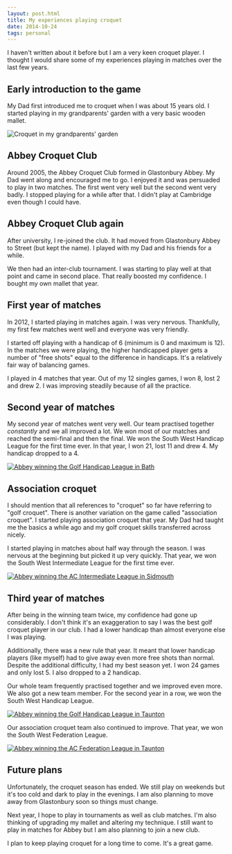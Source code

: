 ```yaml
---
layout: post.html
title: My experiences playing croquet
date: 2014-10-24
tags: personal
---
```


I haven't written about it before but I am a very keen croquet player. I thought I would share some of my experiences playing in matches over the last few years. 

<!--more-->

## Early introduction to the game

My Dad first introduced me to croquet when I was about 15 years old. I started playing in my grandparents' garden with a very basic wooden mallet. 

![Croquet in my grandparents' garden](/images/2014/my-experiences-playing-croquet/croquet-in-garden.jpg)

## Abbey Croquet Club

Around 2005, the Abbey Croquet Club formed in Glastonbury Abbey. My Dad went along and encouraged me to go. I enjoyed it and was persuaded to play in two matches. The first went very well but the second went very badly. I stopped playing for a while after that. I didn't play at Cambridge even though I could have. 

## Abbey Croquet Club again

After university, I re-joined the club. It had moved from Glastonbury Abbey to Street (but kept the name). I played with my Dad and his friends for a while. 

We then had an inter-club tournament. I was starting to play well at that point and came in second place. That really boosted my confidence. I bought my own mallet that year.

## First year of matches

In 2012, I started playing in matches again. I was very nervous. Thankfully, my first few matches went well and everyone was very friendly.

I started off playing with a handicap of 6 (minimum is 0 and maximum is 12). In the matches we were playing, the higher handicapped player gets a number of "free shots" equal to the difference in handicaps. It's a relatively fair way of balancing games.

I played in 4 matches that year. Out of my 12 singles games, I won 8, lost 2 and drew 2. I was improving steadily because of all the practice. 

## Second year of matches

My second year of matches went very well. Our team practised together *constantly* and we all improved a lot. We won most of our matches and reached the semi-final and then the final. We won the South West Handicap League for the first time ever. In that year, I won 21, lost 11 and drew 4. My handicap dropped to a 4.

[![Abbey winning the Golf Handicap League in Bath](/images/2014/my-experiences-playing-croquet/bath-final.jpg)](http://www.centralsomersetgazette.co.uk/Abbey-Croquet-Club-win-South-West-Handicap-Final/story-19912247-detail/story.html)

## Association croquet

I should mention that all references to "croquet" so far have referring to "golf croquet". There is another variation on the game called "association croquet". I started playing association croquet that year. My Dad had taught me the basics a while ago and my golf croquet skills transferred across nicely. 

I started playing in matches about half way through the season. I was nervous at the beginning but picked it up very quickly. That year, we won the South West Intermediate League for the first time ever.

[![Abbey winning the AC Intermediate League in Sidmouth](/images/2014/my-experiences-playing-croquet/sidmouth-final.jpg)](http://www.centralsomersetgazette.co.uk/Abbey-Croquet-Club-beat-Bath-win-South-West-title/story-19849150-detail/story.html)

## Third year of matches

After being in the winning team twice, my confidence had gone up considerably. I don't think it's an exaggeration to say I was the best golf croquet player in our club. I had a lower handicap than almost everyone else I was playing. 

Additionally, there was a new rule that year. It meant that lower handicap players (like myself) had to give away even more free shots than normal. Despite the additional difficulty, I had my best season yet. I won 24 games and only lost 5. I also dropped to a 2 handicap.

Our whole team frequently practised together and we improved even more. We also got a new team member. For the second year in a row, we won the South West Handicap League.

[![Abbey winning the Golf Handicap League in Taunton](/images/2014/my-experiences-playing-croquet/taunton-final.jpg)](http://www.centralsomersetgazette.co.uk/Abbey-Croquet-Club-triumph-South-West-Handicap/story-23184624-detail/story.html)

Our association croquet team also continued to improve. That year, we won the South West Federation League. 

[![Abbey winning the AC Federation League in Taunton](/images/2014/my-experiences-playing-croquet/cheltenham-final.jpg)](http://www.centralsomersetgazette.co.uk/Abbey-Croquet-Club-win-South-West-Federation/story-23026871-detail/story.html)

## Future plans

Unfortunately, the croquet season has ended. We still play on weekends but it's too cold and dark to play in the evenings. I am also planning to move away from Glastonbury soon so things must change. 

Next year, I hope to play in tournaments as well as club matches. I'm also thinking of upgrading my mallet and altering my technique. I still want to play in matches for Abbey but I am also planning to join a new club.

I plan to keep playing croquet for a long time to come. It's a great game. 
